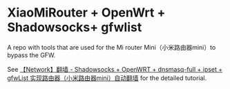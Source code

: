 # XiaoMiRouter + OpenWrt + Shadowsocks+ gfwlist
A repo with tools that are used for the Mi router Mini（小米路由器mini）to bypass the GFW.

See [【Network】翻墙 - Shadowsocks + OpenWRT + dnsmasq-full + ipset + gfwList 实现路由器（小米路由器mini）自动翻墙](http://swsmile.info/2019/01/30/%E3%80%90Network%E3%80%91%E7%BF%BB%E5%A2%99-Shadowsocks-OpenWRT-dnsmasq-full-ipset-gfwList-%E5%AE%9E%E7%8E%B0%E8%B7%AF%E7%94%B1%E5%99%A8%EF%BC%88%E5%B0%8F%E7%B1%B3%E8%B7%AF%E7%94%B1%E5%99%A8mini%EF%BC%89%E8%87%AA%E5%8A%A8%E7%BF%BB%E5%A2%99/#more) for the detailed tutorial.
